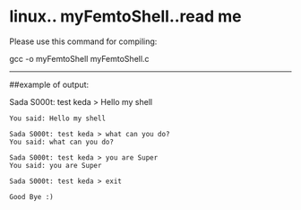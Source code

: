 # linux.. myFemtoShell..read me

Please use this command for compiling:

gcc -o myFemtoShell myFemtoShell.c

***
##example of output:

Sada S000t: test keda > Hello my shell
```
You said: Hello my shell

Sada S000t: test keda > what can you do?
You said: what can you do?

Sada S000t: test keda > you are Super
You said: you are Super

Sada S000t: test keda > exit

Good Bye :) 
